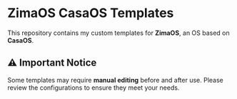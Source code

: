 # ZimaOS CasaOS Templates  

This repository contains my custom templates for **ZimaOS**, an OS based on **CasaOS**.  

## ⚠️ Important Notice  
Some templates may require **manual editing** before and after use. Please review the configurations to ensure they meet your needs. 
